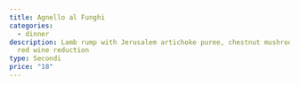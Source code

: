 ```yaml
---
title: Agnello al Funghi
categories:
  - dinner
description: Lamb rump with Jerusalem artichoke puree, chestnut mushrooms and
  red wine reduction
type: Secondi
price: "18"
---
```

